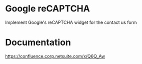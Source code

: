 # Google reCAPTCHA
Implement Google's reCAPTCHA widget for the contact us form

# Documentation
https://confluence.corp.netsuite.com/x/Q6Q_Aw
